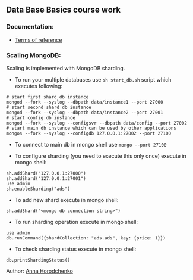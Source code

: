 ## Data Base Basics course work

### Documentation:
- [Terms of reference](docs/Технічне_Завдання_Городченко_Анна_КП_72.docx)

### Scaling MongoDB:
Scaling is implemented with MongoDB sharding.
- To run your multiple databases use `sh start_db.sh` script which executes following:
```shell script
# start first shard db instance
mongod --fork --syslog --dbpath data/instance1 --port 27000
# start second shard db instance
mongod --fork --syslog --dbpath data/instance2 --port 27001
# start config db instance
mongod --fork --syslog --configsvr --dbpath data/config --port 27002
# start main db instance which can be used by other applications
mongos --fork --syslog --configdb 127.0.0.1:27002 --port 27100
```
- To connect to main db in mongo shell use `mongo --port 27100`

- To configure sharding (you need to execute this only once) execute in mongo shell:
```shell script
sh.addShard("127.0.0.1:27000")
sh.addShard("127.0.0.1:27001")
use admin
sh.enableSharding("ads")
```
- To add new shard execute in mongo shell:
```shell script
sh.addShard("<mongo db connection string>")
```
- To run sharding operation execute in mongo shell:
```shell script
use admin
db.runCommand({shardCollection: "ads.ads", key: {price: 1}})
```
- To check sharding status execute in mongo shell:
```shell script
db.printShardingStatus()
```
Author: [Anna Horodchenko](https://t.me/goroanya)